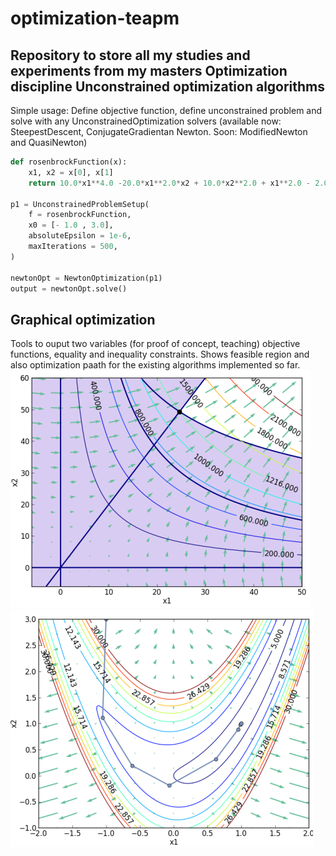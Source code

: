 optimization-teapm
==================
Repository to store all my studies and experiments from my masters Optimization discipline
Unconstrained optimization algorithms
-------------------------------------
Simple usage: Define objective function, define unconstrained problem and solve with any UnconstrainedOptimization solvers (available now: SteepestDescent, ConjugateGradientan Newton. Soon: ModifiedNewton and QuasiNewton)
```python
def rosenbrockFunction(x):
    x1, x2 = x[0], x[1] 
    return 10.0*x1**4.0 -20.0*x1**2.0*x2 + 10.0*x2**2.0 + x1**2.0 - 2.0*x1 + 5.0
  
p1 = UnconstrainedProblemSetup(
    f = rosenbrockFunction, 
    x0 = [- 1.0 , 3.0], 
    absoluteEpsilon = 1e-6,
    maxIterations = 500,
)
  
newtonOpt = NewtonOptimization(p1)
output = newtonOpt.solve()
```
Graphical optimization
----------------------
Tools to ouput two variables (for proof of concept, teaching) objective functions, equality and inequality constraints. Shows feasible region and also optimization paath for the existing algorithms implemented so far.
![Figure3_21](/docs/figure_3_21.png)
![Figure_1](/docs/figure_1.png)
